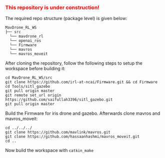 <h3><span style="color:red">This repository is under construction!</span></h3>

The required repo structure (package level) is given below:

```
MavDrone_RL_WS
├── src
  └── mavdrone_rl
  └── openai_ros
  └── Firmware
  └── mavros
  └── mavros_moveit
```
After cloning the repository, follow the following steps to setup the workspace before building it:

```
cd MavDrone_RL_WS/src
git clone https://github.com/irl-at-ncai/Firmware.git && cd Firmware
cd Tools/sitl_gazebo
git pull origin master
git remote set_url origin https://github.com/saifullah3396/sitl_gazebo.git
git pull origin master
```
Build the Firmware for iris drone and gazebo. Afterwards clone mavros and mavros_moveit:
```
cd ../../../
git clone https://github.com/mavlink/mavros.git
git clone https://github.com/hassaanhashmi/mavros_moveit.git
cd ..
```
Now build the workspace with ```catkin_make```

